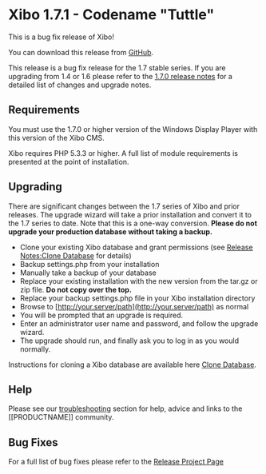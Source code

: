 <!--toc=getting_started-->
# Xibo 1.7.1 - Codename "Tuttle"</span>

This is a bug fix release of Xibo!

You can download this release from [GitHub](https://github.com/xibosignage/xibo-cms/releases/tag/1.7.1).

This release is a bug fix release for the 1.7 stable series. If you are upgrading from 1.4 or 1.6 please refer to the [1.7.0 release notes](release_notes_1.7.0.html) for a detailed list of changes and upgrade notes.


## Requirements
You must use the 1.7.0 or higher version of the Windows Display Player with this version of the Xibo CMS.

Xibo requires PHP 5.3.3 or higher. A full list of module requirements is presented at the point of installation.

## Upgrading
There are significant changes between the 1.7 series of Xibo and prior releases. The upgrade wizard will take a prior installation and convert it to the 1.7 series to date. Note that this is a one-way conversion. **Please do not upgrade your production database without taking a backup.**

*   Clone your existing Xibo database and grant permissions (see [Release Notes:Clone Database](release_notes_clonedb.html "Clone Database") for details)
*   Backup settings.php from your installation
*   Manually take a backup of your database
*   Replace your existing installation with the new version from the tar.gz or zip file. **Do not copy over the top.**
*   Replace your backup settings.php file in your Xibo installation directory
*   Browse to [http://your.server/path](http://your.server/path) as normal
*   You will be prompted that an upgrade is required.
*   Enter an administrator user name and password, and follow the upgrade wizard.
*   The upgrade should run, and finally ask you to log in as you would normally.

Instructions for cloning a Xibo database are available here [Clone Database](release_notes_clonedb.html "Clone Database").

## Help
Please see our [troubleshooting](troubleshooting.html) section for help, advice and links to the [[PRODUCTNAME]] community.

## Bug Fixes
For a full list of bug fixes please refer to the [Release Project Page](https://github.com/xibosignage/xibo/issues?q=milestone%3A1.7.1+is%3Aclosed)